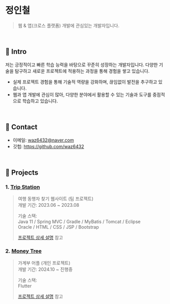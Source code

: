 # 정인철
> 웹 & 앱(크로스 플랫폼) 개발에 관심있는 개발자입니다.

</br>

## :pushpin: Intro
저는 긍정적이고 빠른 학습 능력을 바탕으로 꾸준히 성장하는 개발자입니다. 다양한 기술을 탐구하고 새로운 프로젝트에 적용하는 과정을 통해 경험을 쌓고 있습니다.

- 실제 프로젝트 경험을 통해 기술적 역량을 강화하며, 끊임없이 발전을 추구하고 있습니다.
- 웹과 앱 개발에 관심이 많아, 다양한 분야에서 활용할 수 있는 기술과 도구를 중점적으로 학습하고 있습니다.

</br>

## :pushpin: Contact
- 이메일:  waz6432@naver.com
- 깃헙: https://github.com/waz6432

<br>

## :pushpin: Projects
### 1. [Trip Station](https://github.com/waz6432/web-portfolio)
>여행 동행자 찾기 웹사이트 (팀 프로젝트)  
>개발 기간: 2023.06 ~ 2023.08
>
>기술 스택:  
>Java 11 / Spring MVC / Gradle / MyBatis / Tomcat / Eclipse  
>Oracle / HTML / CSS / JSP / Bootstrap  
>
>[프로젝트 상세 설명](https://github.com/waz6432/web-portfolio) 참고


### 2. [Money Tree](https://github.com/waz6432/money_tree)
>가계부 어플 (개인 프로젝트)  
>개발 기간: 2024.10 ~ 진행중
>
>기술 스택:  
>Flutter  
>
>[프로젝트 상세 설명](https://github.com/waz6432/money_tree) 참고
